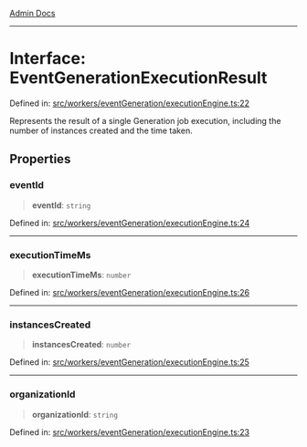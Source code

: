[Admin Docs](/)

***

# Interface: EventGenerationExecutionResult

Defined in: [src/workers/eventGeneration/executionEngine.ts:22](https://github.com/Sourya07/talawa-api/blob/61a1911602b2f0aac7635e08ae2918f4f768e8ff/src/workers/eventGeneration/executionEngine.ts#L22)

Represents the result of a single Generation job execution,
including the number of instances created and the time taken.

## Properties

### eventId

> **eventId**: `string`

Defined in: [src/workers/eventGeneration/executionEngine.ts:24](https://github.com/Sourya07/talawa-api/blob/61a1911602b2f0aac7635e08ae2918f4f768e8ff/src/workers/eventGeneration/executionEngine.ts#L24)

***

### executionTimeMs

> **executionTimeMs**: `number`

Defined in: [src/workers/eventGeneration/executionEngine.ts:26](https://github.com/Sourya07/talawa-api/blob/61a1911602b2f0aac7635e08ae2918f4f768e8ff/src/workers/eventGeneration/executionEngine.ts#L26)

***

### instancesCreated

> **instancesCreated**: `number`

Defined in: [src/workers/eventGeneration/executionEngine.ts:25](https://github.com/Sourya07/talawa-api/blob/61a1911602b2f0aac7635e08ae2918f4f768e8ff/src/workers/eventGeneration/executionEngine.ts#L25)

***

### organizationId

> **organizationId**: `string`

Defined in: [src/workers/eventGeneration/executionEngine.ts:23](https://github.com/Sourya07/talawa-api/blob/61a1911602b2f0aac7635e08ae2918f4f768e8ff/src/workers/eventGeneration/executionEngine.ts#L23)
